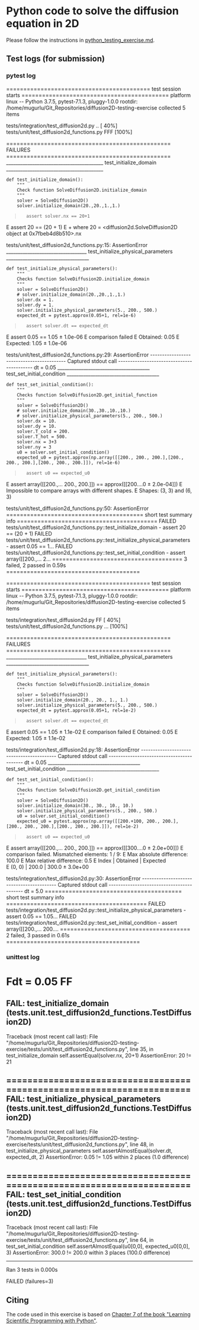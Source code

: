 # Python code to solve the diffusion equation in 2D

Please follow the instructions in [python_testing_exercise.md](https://github.com/RSE-102/Lecture-Material/blob/main/04_testing/python_testing_exercise.md).

## Test logs (for submission)

### pytest log
========================================== test session starts ===========================================
platform linux -- Python 3.7.5, pytest-7.1.3, pluggy-1.0.0
rootdir: /home/mugurlu/Git_Repositories/diffusion2D-testing-exercise
collected 5 items                                                                                        

tests/integration/test_diffusion2d.py ..                                                           [ 40%]
tests/unit/test_diffusion2d_functions.py FFF                                                       [100%]

================================================ FAILURES ================================================
_________________________________________ test_initialize_domain _________________________________________

    def test_initialize_domain():
        """
        Check function SolveDiffusion2D.initialize_domain
        """
        solver = SolveDiffusion2D()
        solver.initialize_domain(20.,20.,1.,1.)
>       assert solver.nx == 20+1
E       assert 20 == (20 + 1)
E        +  where 20 = <diffusion2d.SolveDiffusion2D object at 0x7fbeb4d8b510>.nx

tests/unit/test_diffusion2d_functions.py:15: AssertionError
__________________________________ test_initialize_physical_parameters ___________________________________

    def test_initialize_physical_parameters():
        """
        Checks function SolveDiffusion2D.initialize_domain
        """
        solver = SolveDiffusion2D()
        # solver.initialize_domain(20.,20.,1.,1.)
        solver.dx = 1.
        solver.dy = 1.
        solver.initialize_physical_parameters(5., 200., 500.)
        expected_dt = pytest.approx(0.05+1, rel=1e-6)
>       assert solver.dt == expected_dt
E       assert 0.05 == 1.05 ± 1.0e-06
E         comparison failed
E         Obtained: 0.05
E         Expected: 1.05 ± 1.0e-06

tests/unit/test_diffusion2d_functions.py:29: AssertionError
------------------------------------------ Captured stdout call ------------------------------------------
dt = 0.05
_______________________________________ test_set_initial_condition _______________________________________

    def test_set_initial_condition():
        """
        Checks function SolveDiffusion2D.get_initial_function
        """
        solver = SolveDiffusion2D()
        # solver.initialize_domain(30.,30.,10.,10.)
        # solver.initialize_physical_parameters(5., 200., 500.)
        solver.dx = 10.
        solver.dy = 10.
        solver.T_cold = 200.
        solver.T_hot = 500.
        solver.nx = 3+3
        solver.ny = 3
        u0 = solver.set_initial_condition()
        expected_u0 = pytest.approx(np.array([[200., 200., 200.],[200., 200., 200.],[200., 200., 200.]]), rel=1e-6)
>       assert u0 == expected_u0
E       assert array([[200.,... 200., 200.]]) == approx([[200....0 ± 2.0e-04]])
E         Impossible to compare arrays with different shapes.
E         Shapes: (3, 3) and (6, 3)

tests/unit/test_diffusion2d_functions.py:50: AssertionError
======================================== short test summary info =========================================
FAILED tests/unit/test_diffusion2d_functions.py::test_initialize_domain - assert 20 == (20 + 1)
FAILED tests/unit/test_diffusion2d_functions.py::test_initialize_physical_parameters - assert 0.05 == 1...
FAILED tests/unit/test_diffusion2d_functions.py::test_set_initial_condition - assert array([[200.,... 2...
====================================== 3 failed, 2 passed in 0.59s =======================================




========================================== test session starts ===========================================
platform linux -- Python 3.7.5, pytest-7.1.3, pluggy-1.0.0
rootdir: /home/mugurlu/Git_Repositories/diffusion2D-testing-exercise
collected 5 items                                                                                        

tests/integration/test_diffusion2d.py FF                                                           [ 40%]
tests/unit/test_diffusion2d_functions.py ...                                                       [100%]

================================================ FAILURES ================================================
__________________________________ test_initialize_physical_parameters ___________________________________

    def test_initialize_physical_parameters():
        """
        Checks function SolveDiffusion2D.initialize_domain
        """
        solver = SolveDiffusion2D()
        solver.initialize_domain(20., 20., 1., 1.)
        solver.initialize_physical_parameters(5., 200., 500.)
        expected_dt = pytest.approx(0.05+1, rel=1e-2)
>       assert solver.dt == expected_dt
E       assert 0.05 == 1.05 ± 1.1e-02
E         comparison failed
E         Obtained: 0.05
E         Expected: 1.05 ± 1.1e-02

tests/integration/test_diffusion2d.py:18: AssertionError
------------------------------------------ Captured stdout call ------------------------------------------
dt = 0.05
_______________________________________ test_set_initial_condition _______________________________________

    def test_set_initial_condition():
        """
        Checks function SolveDiffusion2D.get_initial_condition
        """
        solver = SolveDiffusion2D()
        solver.initialize_domain(30., 30., 10., 10.)
        solver.initialize_physical_parameters(5., 200., 500.)
        u0 = solver.set_initial_condition()
        expected_u0 = pytest.approx(np.array([[200.+100, 200., 200.],[200., 200., 200.],[200., 200., 200.]]), rel=1e-2)
>       assert u0 == expected_u0
E       assert array([[200.,... 200., 200.]]) == approx([[300....0 ± 2.0e+00]])
E         comparison failed. Mismatched elements: 1 / 9:
E         Max absolute difference: 100.0
E         Max relative difference: 0.5
E         Index  | Obtained | Expected       
E         (0, 0) | 200.0    | 300.0 ± 3.0e+00

tests/integration/test_diffusion2d.py:30: AssertionError
------------------------------------------ Captured stdout call ------------------------------------------
dt = 5.0
======================================== short test summary info =========================================
FAILED tests/integration/test_diffusion2d.py::test_initialize_physical_parameters - assert 0.05 == 1.05...
FAILED tests/integration/test_diffusion2d.py::test_set_initial_condition - assert array([[200.,... 200....
====================================== 2 failed, 3 passed in 0.61s =======================================


### unittest log
Fdt = 0.05
FF
======================================================================
FAIL: test_initialize_domain (tests.unit.test_diffusion2d_functions.TestDiffusion2D)
----------------------------------------------------------------------
Traceback (most recent call last):
  File "/home/mugurlu/Git_Repositories/diffusion2D-testing-exercise/tests/unit/test_diffusion2d_functions.py", line 35, in test_initialize_domain
    self.assertEqual(solver.nx, 20+1)
AssertionError: 20 != 21

======================================================================
FAIL: test_initialize_physical_parameters (tests.unit.test_diffusion2d_functions.TestDiffusion2D)
----------------------------------------------------------------------
Traceback (most recent call last):
  File "/home/mugurlu/Git_Repositories/diffusion2D-testing-exercise/tests/unit/test_diffusion2d_functions.py", line 48, in test_initialize_physical_parameters
    self.assertAlmostEqual(solver.dt, expected_dt, 2)
AssertionError: 0.05 != 1.05 within 2 places (1.0 difference)

======================================================================
FAIL: test_set_initial_condition (tests.unit.test_diffusion2d_functions.TestDiffusion2D)
----------------------------------------------------------------------
Traceback (most recent call last):
  File "/home/mugurlu/Git_Repositories/diffusion2D-testing-exercise/tests/unit/test_diffusion2d_functions.py", line 64, in test_set_initial_condition
    self.assertAlmostEqual(u0[0,0], expected_u0[0,0], 3)
AssertionError: 300.0 != 200.0 within 3 places (100.0 difference)

----------------------------------------------------------------------
Ran 3 tests in 0.000s

FAILED (failures=3)

## Citing

The code used in this exercise is based on [Chapter 7 of the book "Learning Scientific Programming with Python"](https://scipython.com/book/chapter-7-matplotlib/examples/the-two-dimensional-diffusion-equation/).
